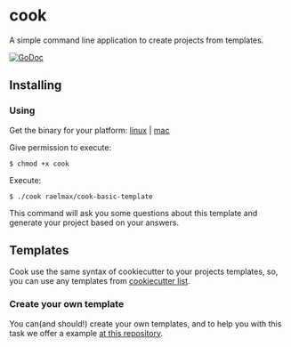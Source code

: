 # cook
A simple command line application to create projects from templates.

[![GoDoc](https://godoc.org/github.com/raelmax/cook?status.svg)](https://godoc.org/github.com/raelmax/cook)

## Installing


### Using

Get the binary for your platform: [linux](https://github.com/raelmax/cook/raw/master/bin/linux/cook) | [mac](https://github.com/raelmax/cook/raw/master/bin/darwin/cook)

Give permission to execute:
```
$ chmod +x cook
```

Execute:
```
$ ./cook raelmax/cook-basic-template
```

This command will ask you some questions about this template and generate your
project based on your answers.

## Templates
Cook use the same syntax of cookiecutter to your projects templates, so, you can
use any templates from [cookiecutter list](https://github.com/audreyr/cookiecutter#available-cookiecutters).

### Create your own template
You can(and should!) create your own templates, and to help you with this task
we offer a example [at this repository](https://github.com/raelmax/cook-basic-template).